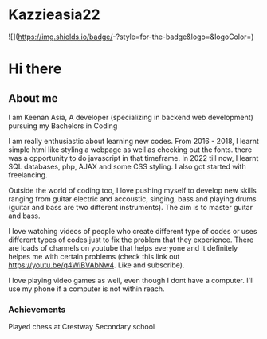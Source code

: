 # Kazzieasia22


![<Badge Name>](https://img.shields.io/badge/<Badge Text>-<Background Color>?style=for-the-badge&logo=<Icon Name>&logoColor=<Logo Color>)

<h1>Hi there</h1>
  
  <h2>About me</h2>
  
  I am Keenan Asia, A developer (specializing in backend web development) pursuing my Bachelors in Coding
  
  I am really enthusiastic about learning new codes. From 2016 - 2018, I learnt simple html like styling a webpage as well as  checking out the fonts. there was a opportunity to do javascript in that timeframe. In 2022 till now, I learnt SQL  databases, php, AJAX and some CSS styling. I also got started with freelancing.
  
  Outside the world of coding too, I love pushing myself to develop new skills ranging from guitar electric and accoustic,  singing, bass and playing drums (guitar and bass are two different instruments). The aim is to master guitar and bass.
  
  I love watching videos of people who create different type of codes or uses different types of codes just to fix the problem that they experience. There are loads of channels on youtube that helps everyone and it definitely helpes me with certain problems (check this link out https://youtu.be/q4WiBVAbNw4. Like and subscribe).
  
  I love playing video games as well, even though I dont have a computer. I'll use my phone if a computer is not within reach.
  
  
  
  
<h3>Achievements</h3>

Played chess at Crestway Secondary school
  

